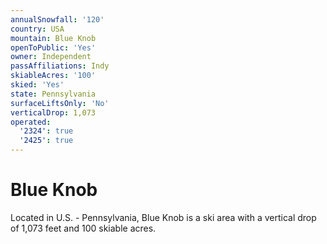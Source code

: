 ```yaml
---
annualSnowfall: '120'
country: USA
mountain: Blue Knob
openToPublic: 'Yes'
owner: Independent
passAffiliations: Indy
skiableAcres: '100'
skied: 'Yes'
state: Pennsylvania
surfaceLiftsOnly: 'No'
verticalDrop: 1,073
operated:
  '2324': true
  '2425': true
---
```



# Blue Knob

Located in U.S. - Pennsylvania, Blue Knob is a ski area with a vertical drop of 1,073 feet and 100 skiable acres.
